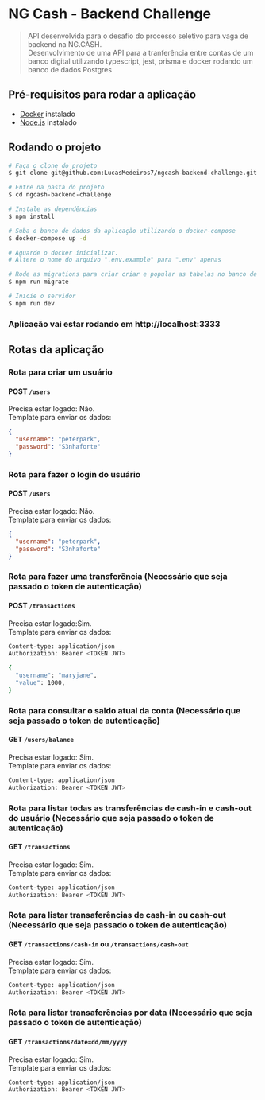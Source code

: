 # NG Cash - Backend Challenge

> API desenvolvida para o desafio do processo seletivo para vaga de backend na NG.CASH. <br/>
> Desenvolvimento de uma API para a tranferência entre contas de um banco digital utilizando typescript, jest, prisma e docker rodando um banco de dados Postgres

## Pré-requisitos para rodar a aplicação

- [Docker](https://www.docker.com/) instalado
- [Node.js]() instalado

## Rodando o projeto

```bash
# Faça o clone do projeto
$ git clone git@github.com:LucasMedeiros7/ngcash-backend-challenge.git

# Entre na pasta do projeto
$ cd ngcash-backend-challenge

# Instale as dependências
$ npm install

# Suba o banco de dados da aplicação utilizando o docker-compose
$ docker-compose up -d

# Aguarde o docker inicializar.
# Altere o nome do arquivo ".env.example" para ".env" apenas

# Rode as migrations para criar criar e popular as tabelas no banco de dados
$ npm run migrate

# Inicie o servidor
$ npm run dev
```

### Aplicação vai estar rodando em http://localhost:3333

## Rotas da aplicação

### Rota para criar um usuário

#### POST `/users`

Precisa estar logado: Não.<br/>
Template para enviar os dados:<br/>

```json
{
  "username": "peterpark",
  "password": "S3nhaforte"
}
```

### Rota para fazer o login do usuário

#### POST `/users`

Precisa estar logado: Não.<br>
Template para enviar os dados:<br>

```json
{
  "username": "peterpark",
  "password": "S3nhaforte"
}
```

### Rota para fazer uma transferência (Necessário que seja passado o token de autenticação)

#### POST `/transactions`

Precisa estar logado:Sim.<br>
Template para enviar os dados:<br>

```bash
Content-type: application/json
Authorization: Bearer <TOKEN JWT>

{
  "username": "maryjane",
  "value": 1000,
}
```

### Rota para consultar o saldo atual da conta (Necessário que seja passado o token de autenticação)

#### GET `/users/balance`

Precisa estar logado: Sim.<br>
Template para enviar os dados:<br>

```bash
Content-type: application/json
Authorization: Bearer <TOKEN JWT>
```

### Rota para listar todas as transferências de cash-in e cash-out do usuário (Necessário que seja passado o token de autenticação)

#### GET `/transactions`

Precisa estar logado: Sim.<br>
Template para enviar os dados:<br>

```bash
Content-type: application/json
Authorization: Bearer <TOKEN JWT>
```

### Rota para listar transaferências de cash-in ou cash-out (Necessário que seja passado o token de autenticação)

#### GET `/transactions/cash-in` ou `/transactions/cash-out`

Precisa estar logado: Sim.<br>
Template para enviar os dados:<br>

```bash
Content-type: application/json
Authorization: Bearer <TOKEN JWT>
```

### Rota para listar transaferências por data (Necessário que seja passado o token de autenticação)

#### GET `/transactions?date=dd/mm/yyyy`

Precisa estar logado: Sim.<br>
Template para enviar os dados:<br>

```bash
Content-type: application/json
Authorization: Bearer <TOKEN JWT>
```
